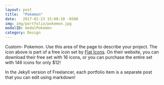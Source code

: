 ```yaml
---
layout: post
title:  "Pokemon"
date:   2017-02-23 15:08:10 -0500
img: img/portfolio/pokemon.jpg
modalID: modalPokemon
category: Design
---
```

Custom- Pokemon. Use this area of the page to describe your project. The icon above is part of a free icon set by [Flat Icons][flat-icons-link]. On their website, you can download their free set with 16 icons, or you can purchase the entire set with 146 icons for only $12!

In the Jekyll version of Freelancer, each portfolio item is a separate post that you can edit using markdown!

[flat-icons-link]: https://sellfy.com/p/8Q9P/jV3VZ/